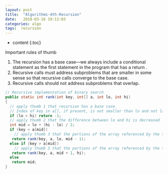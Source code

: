 ```yaml
---
layout: post
title:  "Algorithms-4th-Recursion"
date:   2018-03-16 19:12:03
categories: algo
tags:  recursion 
---
```


* content
{:toc}

Important rules of thumb
 1. The recursion has a base case—we always include a conditional statement as the first statement in the program that has a  return .
 2. Recursive calls must address subproblems that are smaller in some sense so that recursive calls converge to the base case.
 3. Recursive calls should not address subproblems that overlap. 
 
```java
// Recursive implementation of binary search
public static int rank(int key, int[] a, int lo, int hi)
{
  // apply thumb 1 that recursion has a base case.
  // Index of key in a[], if present, is not smaller than lo and not larger than hi.
  if (lo > hi) return -1;
  // apply thumb 2 that the difference between lo and hi is decreased
  int mid = lo + (hi - lo) / 2;
  if (key < a[mid])
    // apply thumb 3 that the portions of the array referenced by the two subproblems are disjoint.
   return rank(key, a, lo, mid - 1);
  else if (key > a[mid]) 
    // apply thumb 3 that the portions of the array referenced by the two subproblems are disjoint.
   return rank(key, a, mid + 1, hi);
  else 
   return mid;
}
```
